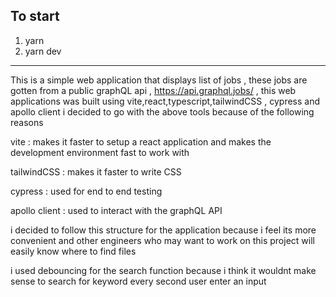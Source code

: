 ## To start 
1) yarn 
2) yarn dev

---

This is a simple web application that displays list of jobs , these jobs are gotten from a public graphQL api , https://api.graphql.jobs/ , this web applications was built using vite,react,typescript,tailwindCSS , cypress and apollo client
i decided to go with the above tools because of the following reasons

vite : makes it faster to setup a react application and makes the development environment fast to work with

tailwindCSS : makes it faster to write CSS

cypress : used for end to end testing

apollo client : used to interact with the graphQL API

i decided to follow this structure for the application because i feel its more convenient and other engineers who may want to work on this project will easily know where to find files

i used debouncing for the search function because i think it wouldnt make sense to search for keyword every second user enter an input
